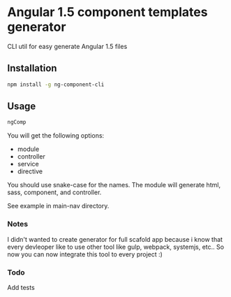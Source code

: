 # Angular 1.5 component templates generator

CLI util for easy generate Angular 1.5 files
## Installation

```bash
npm install -g ng-component-cli
```

## Usage

```bash
ngComp
```

You will get the following options:
- module
- controller
- service
- directive

You should use snake-case for the names.
The module will generate html, sass, component, and controller.

See example in main-nav directory.




### Notes
I didn't wanted to create generator for full scafold app because i know that every devleoper like to use other tool like gulp, webpack, systemjs, etc..
So now you can now integrate this tool to every project :)

### Todo
Add tests
